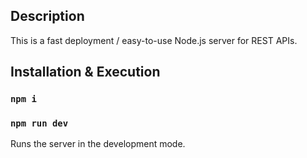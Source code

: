 ## Description

This is a fast deployment / easy-to-use Node.js server for REST APIs.

## Installation & Execution

### `npm i`
### `npm run dev`

Runs the server in the development mode.

